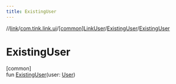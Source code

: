 ```yaml
---
title: ExistingUser
---
```

//[link](../../../../index.html)/[com.tink.link.ui](../../index.html)/[[common]LinkUser](../index.html)/[ExistingUser](index.html)/[ExistingUser](-existing-user.html)



# ExistingUser



[common]\
fun [ExistingUser](-existing-user.html)(user: [User](../../../com.tink.model.user/[common]-user/index.html))




